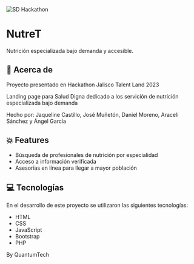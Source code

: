 ![SD Hackathon](https://user-images.githubusercontent.com/102548166/231571493-5c2ec67f-fe26-4eb8-901c-d50b04747547.png)


# NutreT

Nutrición especializada bajo demanda y accesible.

## 🚀 Acerca de
Proyecto presentado en Hackathon Jalisco Talent Land 2023

Landing page para Salud Digna dedicado a los servición de nutrición especializada bajo demanda

Hecho por: Jaqueline Castillo, José Muñetón, Daniel Moreno, Araceli Sánchez y Ángel García

## 💥 Features
+ Búsqueda de profesionales de nutrición por especialidad
+ Acceso a información verificada
+ Asesorías en línea para llegar a mayor población

## 💻 Tecnologías
En el desarrollo de este proyecto se utilizaron las siguientes tecnologías:

+ HTML
+ CSS
+ JavaScript
+ Bootstrap
+ PHP


By QuantumTech
